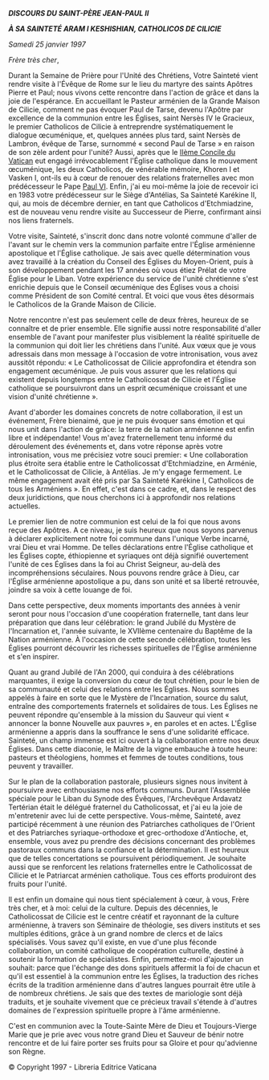 ***DISCOURS DU SAINT-PÈRE JEAN-PAUL II***

***À SA SAINTETÉ ARAM I KESHISHIAN, CATHOLICOS DE CILICIE***

*Samedi 25 janvier 1997*

*Frère très cher*,

Durant la Semaine de Prière pour l'Unité des Chrétiens, Votre Sainteté vient rendre visite à l'Évêque de Rome sur le lieu du martyre des saints Apôtres Pierre et Paul; nous vivons cette rencontre dans l'action de grâce et dans la joie de l'espérance. En accueillant le Pasteur arménien de la Grande Maison de Cilicie, comment ne pas évoquer Paul de Tarse, devenu l'Apôtre par excellence de la communion entre les Églises, saint Nersès IV le Gracieux, le premier Catholicos de Cilicie à entreprendre systématiquement le dialogue œcuménique, et, quelques années plus tard, saint Nersès de Lambron, évêque de Tarse, surnommé « second Paul de Tarse » en raison de son zèle ardent pour l'unité? Aussi, après que le [IIème Concile du Vatican](http://www.vatican.va/archive/hist_councils/ii_vatican_council/index_fr.htm) eut engagé irrévocablement l'Église catholique dans le mouvement œcuménique, les deux Catholicos, de vénérable mémoire, Khoren I et Vasken I, ont-ils eu à cœur de renouer des relations fraternelles avec mon prédécesseur le Pape [Paul VI](http://www.vatican.va/holy_father/paul_vi/index_fr.htm). Enfin, j'ai eu moi-même la joie de recevoir ici en 1983 votre prédécesseur sur le Siège d'Antélias, Sa Sainteté Karékine II, qui, au mois de décembre dernier, en tant que Catholicos d'Etchmiadzine, est de nouveau venu rendre visite au Successeur de Pierre, confirmant ainsi nos liens fraternels.

Votre visite, Sainteté, s'inscrit donc dans notre volonté commune d'aller de l'avant sur le chemin vers la communion parfaite entre l'Église arménienne apostolique et l'Église catholique. Je sais avec quelle détermination vous avez travaillé à la création du Conseil des Églises du Moyen-Orient, puis à son développement pendant les 17 années où vous étiez Prélat de votre Église pour le Liban. Votre expérience du service de l'unité chrétienne s'est enrichie depuis que le Conseil œcuménique des Églises vous a choisi comme Président de son Comité central. Et voici que vous êtes désormais le Catholicos de la Grande Maison de Cilicie.

Notre rencontre n'est pas seulement celle de deux frères, heureux de se connaître et de prier ensemble. Elle signifie aussi notre responsabilité d'aller ensemble de l'avant pour manifester plus visiblement la réalité spirituelle de la communion qui doit lier les chrétiens dans l'unité. Aux vœux que je vous adressais dans mon message à l'occasion de votre intronisation, vous avez aussitôt répondu: « Le Catholicossat de Cilicie approfondira et étendra son engagement œcuménique. Je puis vous assurer que les relations qui existent depuis longtemps entre le Catholicossat de Cilicie et l'Église catholique se poursuivront dans un esprit œcuménique croissant et une vision d'unité chrétienne ».

Avant d'aborder les domaines concrets de notre collaboration, il est un événement, Frère bienaimé, que je ne puis évoquer sans émotion et qui nous unit dans l'action de grâce: la terre de la nation arménienne est enfin libre et indépendante! Vous m'avez fraternellement tenu informé du déroulement des événements et, dans votre réponse après votre intronisation, vous me précisiez votre souci premier: « Une collaboration plus étroite sera établie entre le Catholicossat d'Etchmiadzine, en Arménie, et le Catholicossat de Cilicie, à Antélias. Je m'y engage fermement. Le même engagement avait été pris par Sa Sainteté Karékine I, Catholicos de tous les Arméniens ». En effet, c'est dans ce cadre, et, dans le respect des deux juridictions, que nous cherchons ici à approfondir nos relations actuelles.

Le premier lien de notre communion est celui de la foi que nous avons reçue des Apôtres. A ce niveau, je suis heureux que nous soyons parvenus à déclarer explicitement notre foi commune dans l'unique Verbe incarné, vrai Dieu et vrai Homme. De telles déclarations entre l'Église catholique et les Églises copte, éthiopienne et syriaques ont déjà signifié ouvertement l'unité de ces Églises dans la foi au Christ Seigneur, au-delà des incompréhensions séculaires. Nous pouvons rendre grâce à Dieu, car l'Église arménienne apostolique a pu, dans son unité et sa liberté retrouvée, joindre sa voix à cette louange de foi.

Dans cette perspective, deux moments importants des années à venir seront pour nous l'occasion d'une coopération fraternelle, tant dans leur préparation que dans leur célébration: le grand Jubilé du Mystère de l'Incarnation et, l'année suivante, le XVIIème centenaire du Baptême de la Nation arménienne. À l'occasion de cette seconde célébration, toutes les Églises pourront découvrir les richesses spirituelles de l'Église arménienne et s'en inspirer.

Quant au grand Jubilé de l'An 2000, qui conduira à des célébrations marquantes, il exige la conversion du cœur de tout chrétien, pour le bien de sa communauté et celui des relations entre les Églises. Nous sommes appelés à faire en sorte que le Mystère de l'Incarnation, source du salut, entraîne des comportements fraternels et solidaires de tous. Les Églises ne peuvent répondre qu'ensemble à la mission du Sauveur qui vient « annoncer la bonne Nouvelle aux pauvres », en paroles et en actes. L'Église arménienne a appris dans la souffrance le sens d'une solidarité efficace. Sainteté, un champ immense est ici ouvert à la collaboration entre nos deux Églises. Dans cette diaconie, le Maître de la vigne embauche à toute heure: pasteurs et théologiens, hommes et femmes de toutes conditions, tous peuvent y travailler.

Sur le plan de la collaboration pastorale, plusieurs signes nous invitent à poursuivre avec enthousiasme nos efforts communs. Durant l'Assemblée spéciale pour le Liban du Synode des Évêques, l'Archevêque Ardavatz Tertérian était le délégué fraternel du Catholicossat, et j'ai eu la joie de m'entretenir avec lui de cette perspective. Vous-même, Sainteté, avez participé récemment à une réunion des Patriarches catholiques de l'Orient et des Patriarches syriaque-orthodoxe et grec-orthodoxe d'Antioche, et, ensemble, vous avez pu prendre des décisions concernant des problèmes pastoraux communs dans la confiance et la détermination. Il est heureux que de telles concertations se poursuivent périodiquement. Je souhaite aussi que se renforcent les relations fraternelles entre le Catholicossat de Cilicie et le Patriarcat arménien catholique. Tous ces efforts produiront des fruits pour l'unité.

Il est enfin un domaine qui nous tient spécialement à cœur, à vous, Frère très cher, et à moi: celui de la culture. Depuis des décennies, le Catholicossat de Cilicie est le centre créatif et rayonnant de la culture arménienne, à travers son Séminaire de théologie, ses divers instituts et ses multiples éditions, grâce à un grand nombre de clercs et de laïcs spécialisés. Vous savez qu'il existe, en vue d'une plus féconde collaboration, un comité catholique de coopération culturelle, destiné à soutenir la formation de spécialistes. Enfin, permettez-moi d'ajouter un souhait: parce que l'échange des dons spirituels affermit la foi de chacun et qu'il est essentiel à la communion entre les Églises, la traduction des riches écrits de la tradition arménienne dans d'autres langues pourrait être utile à de nombreux chrétiens. Je sais que des textes de mariologie sont déjà traduits, et je souhaite vivement que ce précieux travail s'étende à d'autres domaines de l'expression spirituelle propre à l'âme arménienne.

C'est en communion avec la Toute-Sainte Mère de Dieu et Toujours-Vierge Marie que je prie avec vous notre grand Dieu et Sauveur de bénir notre rencontre et de lui faire porter ses fruits pour sa Gloire et pour qu'advienne son Règne.

© Copyright 1997 - Libreria Editrice Vaticana